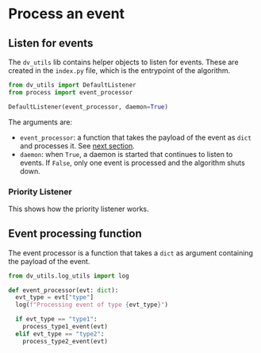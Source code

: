 # Process an event

## Listen for events

The `dv_utils` lib contains helper objects to listen for events. These are created in the `index.py` file, which is the entrypoint of the algorithm.

```python
from dv_utils import DefaultListener
from process import event_processor

DefaultListener(event_processor, daemon=True)
```

The arguments are:

- `event_processor`: a function that takes the payload of the event as `dict` and processes it. See [next section](#process-an-event).
- `daemon`: when `True`, a daemon is started that continues to listen to events. If `False`, only one event is processed and the algorithm shuts down.

### Priority Listener

This shows how the priority listener works.

## Event processing function

The event processor is a function that takes a `dict` as argument containing the payload of the event.

```python
from dv_utils.log_utils import log

def event_processor(evt: dict):
  evt_type = evt["type"]
  log(f"Processing event of type {evt_type}")

  if evt_type == "type1":
    process_type1_event(evt)
  elif evt_type == "type2":
    process_type2_event(evt)
```
